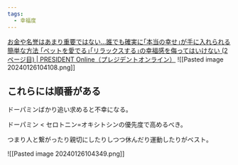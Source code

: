 ```yaml
---
tags:
  - 幸福度
---
```

[お金や名誉はあまり重要ではない…誰でも確実に｢本当の幸せ｣が手に入れられる簡単な方法 ｢ペットを愛でる｣｢リラックスする｣の幸福感を侮ってはいけない (2ページ目) | PRESIDENT Online（プレジデントオンライン）](https://president.jp/articles/-/77138?page=2)
![[Pasted image 20240126104108.png]]
## これらには順番がある
ドーパミンばかり追い求めると不幸になる。

ドーパミン < セロトニン=オキシトシンの優先度で高めるべき。

つまり人と繋がったり親切にしたりしつつ休んだり運動したりがベスト。

![[Pasted image 20240126104349.png]]



